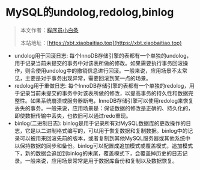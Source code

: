 # MySQL的undolog,redolog,binlog

> 本文作者：[程序员小白条](https://github.com/luoye6)
>
> 本站地址：[https://xbt.xiaobaitiao.top](https://xbt.xiaobaitiao.top)


- undolog用于回滚日志: 每个InnoDB存储引擎的表都有一个单独的undolog，用于记录当前未提交的事务中对该表所做的修改。如果需要执行事务回滚操作，则会使用undolog中的撤销信息进行回滚。一般来说，应用场景不太常见，主要是对于事务出现异常，需要回滚到某一点的场景。
- redolog用于重做日志: 每个InnoDB存储引擎的表都有一个单独的redolog，用于记录当前未提交的事务中对该表所做的修改，以提高事务的持久性和数据完整性。如果系统崩溃或服务器断电，InnoDB存储引擎可以使用redolog来恢复丢失的事务。一般来说，应用场景是：保证数据的修改是正确的、持久化的，即使数据传输中丢失，也依旧可以通过redo重现。
- binlog(二进制日志): binlog是用于记录所有对MySQL数据库的更改操作的日志，它是以二进制格式编写的，可以用于恢复数据和复制数据。binlog中的记录可以被用来回滚先前的版本，或者复制到其他MySQL服务器或其他系统中以保持数据的同步和备份。binlog可以配置成追加模式或覆盖模式，追加模式下，新的数据会追加到binlog的末尾，覆盖模式下，会覆盖掉历史的日志记录。一般来说，应用场景常常是用于数据库备份和复制以及数据恢复。